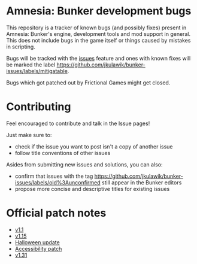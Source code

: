# Amnesia: Bunker development bugs

This repository is a tracker of known bugs (and possibly fixes) present in Amnesia: Bunker's engine, development tools and mod support in general. This does not include bugs in the game itself or things caused by mistakes in scripting.

Bugs will be tracked with the [issues](https://github.com/jkulawik/bunker-issues/issues) feature and ones with known fixes will be marked the label https://github.com/jkulawik/bunker-issues/labels/mitigatable.

Bugs which got patched out by Frictional Games might get closed.

# Contributing

Feel encouraged to contribute and talk in the Issue pages!

Just make sure to:
- check if the issue you want to post isn't a copy of another issue
- follow title conventions of other issues 

Asides from submitting new issues and solutions, you can also:
- confirm that issues with the tag https://github.com/jkulawik/bunker-issues/labels/old%3Aunconfirmed still appear in the Bunker editors
- propose more concise and descriptive titles for existing issues

# Official patch notes

* [v1.1](https://frictionalgames.com/2023-06-amnesia-the-bunker-updated-1-1/)
* [v1.15](https://frictionalgames.com/2023-07-amnesia-the-bunker-second-update-1-15/)
* [Halloween update](https://frictionalgames.com/2023-10-amnesia-the-bunker-halloween-update-launch/)
* [Accessibility patch](https://frictionalgames.com/2024-01-amnesia-the-bunker-accessibility-patch/)
* [v1.31](https://frictionalgames.com/2024-02-amnesia-the-bunker-updated-1-31/)
